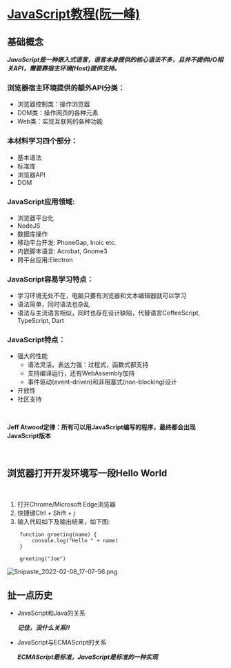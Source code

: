 # [JavaScript教程(阮一峰)](https://wangdoc.com/javascript)


## 基础概念

***JavaScript是一种嵌入式语言，语言本身提供的核心语法不多，且并不提供I/O相关API，需要靠宿主环境(Host)提供支持。***

### 浏览器宿主环境提供的额外API分类：

- 浏览器控制类：操作浏览器
- DOM类：操作网页的各种元素
- Web类：实现互联网的各种功能

### 本材料学习四个部分：
- 基本语法
- 标准库
- 浏览器API
- DOM

### JavaScript应用领域:
- 浏览器平台化
- NodeJS
- 数据库操作
- 移动平台开发: PhoneGap, Inoic etc.
- 内嵌脚本语言: Acrobat, Gnome3
- 跨平台应用:Electron

### JavaScript容易学习特点：
- 学习环境无处不在，电脑只要有浏览器和文本编辑器就可以学习
- 语法简单，同时语法也杂乱
- 语法与主流语言相似，同时也存在设计缺陷，代替语言CoffeeScript, TypeScript, Dart

### JavaScript特点：
- 强大的性能
    - 语法灵活，表达力强：过程式，函数式都支持
    - 支持编译运行，还有WebAssembly加持
    - 事件驱动(event-driven)和非阻塞式(non-blocking)设计
- 开放性
- 社区支持

<br>

**Jeff Atwood定律：所有可以用JavaScript编写的程序，最终都会出现JavaScript版本**

<br>

## 浏览器打开开发环境写一段Hello World
<br>

1. 打开Chrome/Microsoft Edge浏览器
2. 快捷键Ctrl + Shift + j
3. 输入代码如下及输出结果，如下图:
```
    function greeting(name) {
        console.log("Hello " + name)
    }

    greeting("Joe")
```

![Snipaste_2022-02-08_17-07-56.png](https://s2.loli.net/2022/02/08/ftzm9gpubrSUq5R.png)

## 扯一点历史

- JavaScript和Java的关系
    
    ***记住，没什么关系!!***

- JavaScript与ECMAScript的关系

    ***ECMAScript是标准，JavaScript是标准的一种实现***


